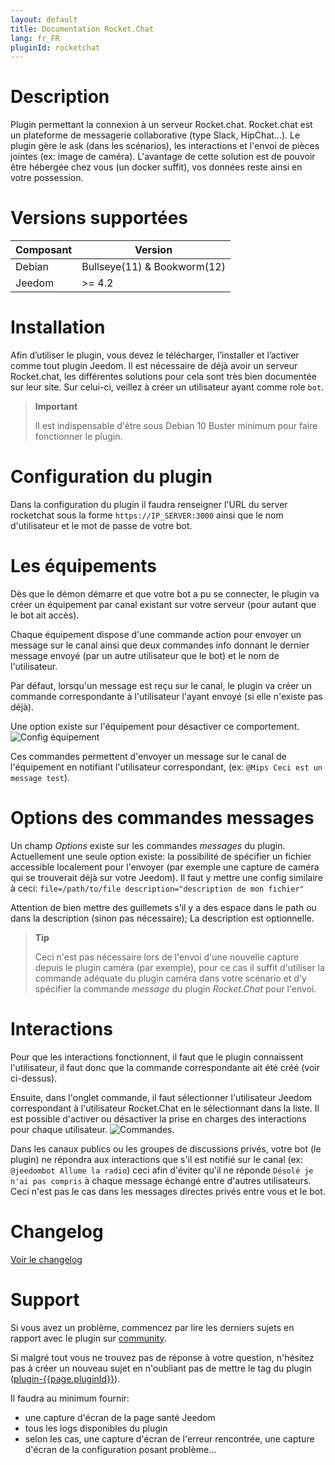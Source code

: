 ```yaml
---
layout: default
title: Documentation Rocket.Chat
lang: fr_FR
pluginId: rocketchat
---
```


# Description

Plugin permettant la connexion à un serveur Rocket.chat. Rocket.chat est un plateforme de messagerie collaborative (type Slack, HipChat...).
Le plugin gère le ask (dans les scénarios), les interactions et l'envoi de pièces jointes (ex: image de caméra).
L'avantage de cette solution est de pouvoir être hébergée chez vous (un docker suffit), vos données reste ainsi en votre possession.

# Versions supportées

| Composant | Version                     |
|-----------|-----------------------------|
| Debian    | Bullseye(11) & Bookworm(12) |
| Jeedom    | >= 4.2                      |

# Installation

Afin d’utiliser le plugin, vous devez le télécharger, l’installer et l’activer comme tout plugin Jeedom.
Il est nécessaire de déjà avoir un serveur Rocket.chat, les différentes solutions pour cela sont très bien documentée sur leur site.
Sur celui-ci, veillez à créer un utilisateur ayant comme role `bot`.

> **Important**
>
> Il est indispensable d'être sous Debian 10 Buster minimum pour faire fonctionner le plugin.

# Configuration du plugin

Dans la configuration du plugin il faudra renseigner l'URL du server rocketchat sous la forme `https://IP_SERVER:3000` ainsi que le nom d'utilisateur et le mot de passe de votre bot.

# Les équipements

Dès que le démon démarre et que votre bot a pu se connecter, le plugin va créer un équipement par canal existant sur votre serveur (pour autant que le bot ait accès).

Chaque équipement dispose d'une commande action pour envoyer un message sur le canal ainsi que deux commandes info donnant le dernier message envoyé (par un autre utilisateur que le bot) et le nom de l'utilisateur.

Par défaut, lorsqu'un message est reçu sur le canal, le plugin va créer un commande correspondante à l'utilisateur l'ayant envoyé (si elle n'existe pas déjà).

Une option existe sur l'équipement pour désactiver ce comportement.
![Config équipement](../images/device.png "Config équipement")

Ces commandes permettent d'envoyer un message sur le canal de l'équipement en notifiant l'utilisateur correspondant, (ex: `@Mips Ceci est un message test`).

# Options des commandes messages

Un champ *Options* existe sur les commandes *messages* du plugin. Actuellement une seule option existe: la possibilité de spécifier un fichier accessible localement pour l'envoyer (par exemple une capture de caméra qui se trouverait déjà sur votre Jeedom).
Il faut y mettre une config similaire à ceci: `file=/path/to/file description="description de mon fichier"`

Attention de bien mettre des guillemets s’il y a des espace dans le path ou dans la description (sinon pas nécessaire); La description est optionnelle.

> **Tip**
>
> Ceci n'est pas nécessaire lors de l'envoi d'une nouvelle capture depuis le plugin caméra (par exemple), pour ce cas il suffit d'utiliser la commande adéquate du plugin caméra dans votre scénario et d'y spécifier la commande *message* du plugin *Rocket.Chat* pour l'envoi.

# Interactions

Pour que les interactions fonctionnent, il faut que le plugin connaissent l'utilisateur, il faut donc que la commande correspondante ait été créé (voir ci-dessus).

Ensuite, dans l'onglet commande, il faut sélectionner l'utilisateur Jeedom correspondant à l'utilisateur Rocket.Chat en le sélectionnant dans la liste. Il est possible d'activer ou désactiver la prise en charges des interactions pour chaque utilisateur.
![Commandes](../images/commands.png "Commandes").

Dans les canaux publics ou les groupes de discussions privés, votre bot (le plugin) ne répondra aux interactions que s'il est notifié sur le canal (ex: `@jeedombot Allume la radio`) ceci afin d'éviter qu'il ne réponde `Désolé je n'ai pas compris` à chaque message échangé entre d'autres utilisateurs.
Ceci n'est pas le cas dans les messages directes privés entre vous et le bot.

# Changelog

[Voir le changelog](./changelog)

# Support

Si vous avez un problème, commencez par lire les derniers sujets en rapport avec le plugin sur [community]({{site.forum}}/tag/plugin-{{page.pluginId}}).

Si malgré tout vous ne trouvez pas de réponse à votre question, n'hésitez pas à créer un nouveau sujet en n'oubliant pas de mettre le tag du plugin ([plugin-{{page.pluginId}}]({{site.forum}}/tag/plugin-{{page.pluginId}})).

Il faudra au minimum fournir:

- une capture d'écran de la page santé Jeedom
- tous les logs disponibles du plugin
- selon les cas, une capture d'écran de l'erreur rencontrée, une capture d'écran de la configuration posant problème...
